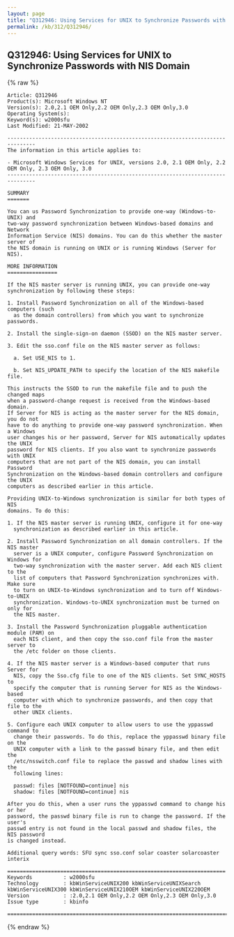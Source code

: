 ```yaml
---
layout: page
title: "Q312946: Using Services for UNIX to Synchronize Passwords with NIS Domain"
permalink: /kb/312/Q312946/
---
```


## Q312946: Using Services for UNIX to Synchronize Passwords with NIS Domain

{% raw %}

	Article: Q312946
	Product(s): Microsoft Windows NT
	Version(s): 2.0,2.1 OEM Only,2.2 OEM Only,2.3 OEM Only,3.0
	Operating System(s): 
	Keyword(s): w2000sfu
	Last Modified: 21-MAY-2002
	
	-------------------------------------------------------------------------------
	The information in this article applies to:
	
	- Microsoft Windows Services for UNIX, versions 2.0, 2.1 OEM Only, 2.2 OEM Only, 2.3 OEM Only, 3.0 
	-------------------------------------------------------------------------------
	
	SUMMARY
	=======
	
	You can us Password Synchronization to provide one-way (Windows-to-UNIX) and
	two-way password synchronization between Windows-based domains and Network
	Information Service (NIS) domains. You can do this whether the master server of
	the NIS domain is running on UNIX or is running Windows (Server for NIS).
	
	MORE INFORMATION
	================
	
	If the NIS master server is running UNIX, you can provide one-way
	synchronization by following these steps:
	
	1. Install Password Synchronization on all of the Windows-based computers (such
	  as the domain controllers) from which you want to synchronize passwords.
	
	2. Install the single-sign-on daemon (SSOD) on the NIS master server.
	
	3. Edit the sso.conf file on the NIS master server as follows:
	
	  a. Set USE_NIS to 1.
	
	  b. Set NIS_UPDATE_PATH to specify the location of the NIS makefile file.
	
	This instructs the SSOD to run the makefile file and to push the changed maps
	when a password-change request is received from the Windows-based domain.
	If Server for NIS is acting as the master server for the NIS domain, you do not
	have to do anything to provide one-way password synchronization. When a Windows
	user changes his or her password, Server for NIS automatically updates the UNIX
	password for NIS clients. If you also want to synchronize passwords with UNIX
	computers that are not part of the NIS domain, you can install Password
	Synchronization on the Windows-based domain controllers and configure the UNIX
	computers as described earlier in this article.
	
	Providing UNIX-to-Windows synchronization is similar for both types of NIS
	domains. To do this:
	
	1. If the NIS master server is running UNIX, configure it for one-way
	  synchronization as described earlier in this article.
	
	2. Install Password Synchronization on all domain controllers. If the NIS master
	  server is a UNIX computer, configure Password Synchronization on Windows for
	  two-way synchronization with the master server. Add each NIS client to the
	  list of computers that Password Synchronization synchronizes with. Make sure
	  to turn on UNIX-to-Windows synchronization and to turn off Windows-to-UNIX
	  synchronization. Windows-to-UNIX synchronization must be turned on only for
	  the NIS master.
	
	3. Install the Password Synchronization pluggable authentication module (PAM) on
	  each NIS client, and then copy the sso.conf file from the master server to
	  the /etc folder on those clients.
	
	4. If the NIS master server is a Windows-based computer that runs Server for
	  NIS, copy the Sso.cfg file to one of the NIS clients. Set SYNC_HOSTS to
	  specify the computer that is running Server for NIS as the Windows-based
	  computer with which to synchronize passwords, and then copy that file to the
	  other UNIX clients.
	
	5. Configure each UNIX computer to allow users to use the yppasswd command to
	  change their passwords. To do this, replace the yppasswd binary file on the
	  UNIX computer with a link to the passwd binary file, and then edit the
	  /etc/nsswitch.conf file to replace the passwd and shadow lines with the
	  following lines:
	
	  passwd: files [NOTFOUND=continue] nis
	  shadow: files [NOTFOUND=continue] nis
	
	After you do this, when a user runs the yppasswd command to change his or her
	password, the passwd binary file is run to change the password. If the user's
	passwd entry is not found in the local passwd and shadow files, the NIS password
	is changed instead.
	
	Additional query words: SFU sync sso.conf solar coaster solarcoaster interix
	
	======================================================================
	Keywords          : w2000sfu 
	Technology        : kbWinServiceUNIX200 kbWinServiceUNIXSearch kbWinServiceUNIX300 kbWinServiceUNIX210OEM kbWinServiceUNIX220OEM
	Version           : :2.0,2.1 OEM Only,2.2 OEM Only,2.3 OEM Only,3.0
	Issue type        : kbinfo
	
	=============================================================================
	

{% endraw %}
